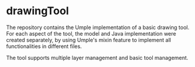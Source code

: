 # drawingTool

The repository contains the Umple implementation of a basic drawing tool.
For each aspect of the tool, the model and Java implementation were created separately, by using Umple's mixin feature to implement all functionalities in different files.

The tool supports multiple layer management and basic tool management.